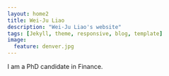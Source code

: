 ```yaml
---
layout: home2
title: Wei-Ju Liao
description: "Wei-Ju Liao's website"
tags: [Jekyll, theme, responsive, blog, template] 
image:
  feature: denver.jpg
---
```


I am a PhD candidate in Finance.
